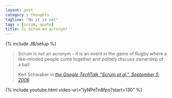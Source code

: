 ```yaml
---
layout: post
category : thoughts
tagline: "No it is not"
tags : [scrum, quote]
title: Is Scrum an acronym?
---
```

{% include JB/setup %}

<blockquote>
  <p>Scrum is not an acronym - it is an event in the game of Rugby where a like-minded people come together and politely discuss ownership of a ball.</p>
  <footer>Ken Schwaber in <cite title="Source Title"><a href="https://youtu.be/IyNPeTn8fpo?t=128">the Google TechTalk "Scrum et al.", September 5, 2006</a></cite></footer>
</blockquote>

{% include youtube.html video-url="IyNPeTn8fpo?start=130" %}
